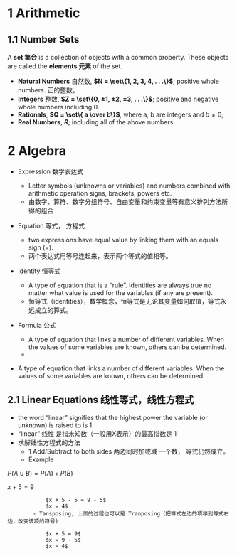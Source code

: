 # 1 Arithmetic

## 1.1 Number Sets

A **set 集合** is a collection of objects with a common property.
These objects are called the **elements 元素** of the set.

- **Natural Numbers** 自然数,  **$N = \set\{1, 2, 3, 4, . . .\}$**; positive whole numbers. 正的整数。
- **Integers** 整数, **$Z = \set\{0, ±1, ±2, ±3, . . .\}$**; positive and negative whole numbers including 0.
- **Rationals**, **$Q = \set\{ a \over b\}$**, where a, b are integers and $b \neq 0$;
- **Real Numbers**, **$R$**; including all of the above numbers.
 
# 2 Algebra

- Expression 数学表达式
  - Letter symbols (unknowns or variables) and numbers combined with arithmetic operation signs, brackets, powers etc.
  - 由数字、算符、数字分组符号、自由变量和约束变量等有意义排列方法所得的组合
- Equation 等式， 方程式
  - two expressions have equal value by linking them with an equals sign (=).
  - 两个表达式用等号连起来，表示两个等式的值相等。
- Identity 恒等式
  - A type of equation that is a “rule”. Identities are always true no matter what value is used for the variables (if any are present).
  - 恒等式（identities），数学概念，恒等式是无论其变量如何取值，等式永远成立的算式。
- Formula 公式

  - A type of equation that links a number of different variables. When the values of some variables are known, others can be determined.
  -

- A type of equation that links a number of different variables. When the values of some variables are known, others can be determined.

## 2.1 Linear Equations 线性等式，线性方程式
- the word “linear” signifies that the highest power the variable (or unknown) is raised to is 1.
- “linear” 线性 是指未知数（一般用X表示）的最高指数是 1
- 求解线性方程式的方法
    - 1 Add/Subtract to both sides  两边同时加或减 一个数， 等式仍然成立。
    - Example
            
$P(A ∪ B) = {P(A) + P(B)}$

$x + 5 = 9$
                
                $x + 5 - 5 = 9 - 5$
                $x = 4$
            - Tansposing, 上面的过程也可以是 Tranposing（把等式左边的项移到等式右边，改变该项的符号)

                $x + 5 = 9$
                $x = 9 - 5$
                $x = 4$
